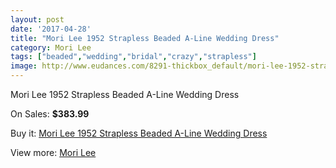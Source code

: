 ```yaml
---
layout: post
date: '2017-04-28'
title: "Mori Lee 1952 Strapless Beaded A-Line Wedding Dress"
category: Mori Lee
tags: ["beaded","wedding","bridal","crazy","strapless"]
image: http://www.eudances.com/8291-thickbox_default/mori-lee-1952-strapless-beaded-a-line-wedding-dress.jpg
---
```

Mori Lee 1952 Strapless Beaded A-Line Wedding Dress

On Sales: **$383.99**
<a href="https://www.eudances.com/en/mori-lee/2856-mori-lee-1952-strapless-beaded-a-line-wedding-dress.html"><amp-img layout="responsive" width="600" height="600" src="//www.eudances.com/8291-thickbox_default/mori-lee-1952-strapless-beaded-a-line-wedding-dress.jpg" alt="Mori Lee 1952 Strapless Beaded A-Line Wedding Dress 0" /></a>
<a href="https://www.eudances.com/en/mori-lee/2856-mori-lee-1952-strapless-beaded-a-line-wedding-dress.html"><amp-img layout="responsive" width="600" height="600" src="//www.eudances.com/8297-thickbox_default/mori-lee-1952-strapless-beaded-a-line-wedding-dress.jpg" alt="Mori Lee 1952 Strapless Beaded A-Line Wedding Dress 1" /></a>
<a href="https://www.eudances.com/en/mori-lee/2856-mori-lee-1952-strapless-beaded-a-line-wedding-dress.html"><amp-img layout="responsive" width="600" height="600" src="//www.eudances.com/8296-thickbox_default/mori-lee-1952-strapless-beaded-a-line-wedding-dress.jpg" alt="Mori Lee 1952 Strapless Beaded A-Line Wedding Dress 2" /></a>
<a href="https://www.eudances.com/en/mori-lee/2856-mori-lee-1952-strapless-beaded-a-line-wedding-dress.html"><amp-img layout="responsive" width="600" height="600" src="//www.eudances.com/8295-thickbox_default/mori-lee-1952-strapless-beaded-a-line-wedding-dress.jpg" alt="Mori Lee 1952 Strapless Beaded A-Line Wedding Dress 3" /></a>
<a href="https://www.eudances.com/en/mori-lee/2856-mori-lee-1952-strapless-beaded-a-line-wedding-dress.html"><amp-img layout="responsive" width="600" height="600" src="//www.eudances.com/8294-thickbox_default/mori-lee-1952-strapless-beaded-a-line-wedding-dress.jpg" alt="Mori Lee 1952 Strapless Beaded A-Line Wedding Dress 4" /></a>
<a href="https://www.eudances.com/en/mori-lee/2856-mori-lee-1952-strapless-beaded-a-line-wedding-dress.html"><amp-img layout="responsive" width="600" height="600" src="//www.eudances.com/8293-thickbox_default/mori-lee-1952-strapless-beaded-a-line-wedding-dress.jpg" alt="Mori Lee 1952 Strapless Beaded A-Line Wedding Dress 5" /></a>
<a href="https://www.eudances.com/en/mori-lee/2856-mori-lee-1952-strapless-beaded-a-line-wedding-dress.html"><amp-img layout="responsive" width="600" height="600" src="//www.eudances.com/8292-thickbox_default/mori-lee-1952-strapless-beaded-a-line-wedding-dress.jpg" alt="Mori Lee 1952 Strapless Beaded A-Line Wedding Dress 6" /></a>

Buy it: [Mori Lee 1952 Strapless Beaded A-Line Wedding Dress](https://www.eudances.com/en/mori-lee/2856-mori-lee-1952-strapless-beaded-a-line-wedding-dress.html "Mori Lee 1952 Strapless Beaded A-Line Wedding Dress")

View more: [Mori Lee](https://www.eudances.com/en/9-mori-lee "Mori Lee")